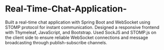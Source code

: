 # Real-Time-Chat-Application-
 Built a real-time chat application with Spring Boot and WebSocket using STOMP protocol for  instant communication. Designed a responsive frontend with Thymeleaf, JavaScript, and  Bootstrap. Used SockJS and STOMP.js on the client side to ensure reliable WebSocket  connections and message broadcasting through publish-subscribe channels. 
